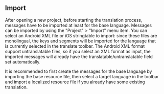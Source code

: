 ## Import

After opening a new project, before starting the translation process, messages have to be imported at least for the base language. Messages can be imported by using the "Project" > "Import" menu item. You can select an Android XML file or iOS stringtable to import: since these files are monolingual, the keys and segments will be imported for the language that is currently selected in the translate toolbar. The Android XML format support untranslatable files, so if you select an XML format as input, the imported messages will already have the translatable/untranslatable field set automatically.

It is recommended to first create the messages for the base language by importing the base resource file, then select a target language in the toolbar and import a localized resource file if you already have some existing translation.
